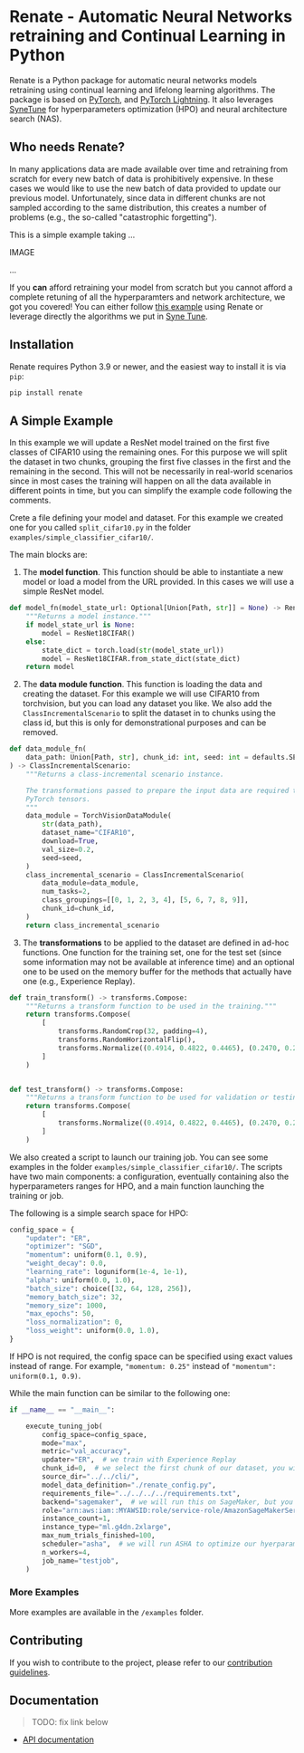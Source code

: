 # Renate - Automatic Neural Networks retraining and Continual Learning in Python

Renate is a Python package for automatic neural networks models retraining using
continual learning and lifelong learning algorithms. The package is based on [PyTorch](https://pytorch.org),
and [PyTorch Lightning](https://www.pytorchlightning.ai/).
It also leverages [SyneTune](https://github.com/awslabs/syne-tune) for hyperparameters optimization (HPO) and neural architecture search (NAS).


## Who needs Renate?
In many applications data are made available over time and retraining from scratch for
every new batch of data is prohibitively expensive. In these cases we would like to use
the new batch of data provided to update our previous model.
Unfortunately, since data in different chunks are not sampled according to the same distribution,
this creates a number of problems (e.g., the so-called "catastrophic forgetting").

This is a simple example taking ...

IMAGE

...

If you **can** afford retraining your model from scratch but you cannot afford a complete
retuning of all the hyperparamters and network architecture, we got you covered!
You can either follow [this example]() using Renate or leverage directly the algorithms
we put in [Syne Tune](https://github.com/awslabs/syne-tune).


## Installation

Renate requires Python 3.9 or newer, and the easiest way to install it is via `pip`:

```bash
pip install renate
```
## A Simple Example

In this example we will update a ResNet model trained on the first five classes of CIFAR10 using the
remaining ones. For this purpose we will split the dataset in two chunks, grouping the first five
classes in the first and the remaining in the second. This will not be necessarily in real-world
scenarios since in most cases the training will happen on all the data available in different points
in time, but you can simplify the example code following the comments.

Crete a file defining your model and dataset.
For this example we created one for you called `split_cifar10.py` in the folder `examples/simple_classifier_cifar10/`.

The main blocks are:

1. The **model function**. This function should be able to instantiate a new model or load
a model from the URL provided. In this cases we will use a simple ResNet model.
```py
def model_fn(model_state_url: Optional[Union[Path, str]] = None) -> RenateModule:
    """Returns a model instance."""
    if model_state_url is None:
        model = ResNet18CIFAR()
    else:
        state_dict = torch.load(str(model_state_url))
        model = ResNet18CIFAR.from_state_dict(state_dict)
    return model
```

2. The **data module function**. This function is loading the data and creating the dataset. For this example we will
use CIFAR10 from torchvision, but you can load any dataset you like. We also add the `ClassIncrementalScenario` to
split the dataset in to chunks using the class id, but this is only for demonstrational purposes and can be removed.
```py
def data_module_fn(
    data_path: Union[Path, str], chunk_id: int, seed: int = defaults.SEED
) -> ClassIncrementalScenario:
    """Returns a class-incremental scenario instance.

    The transformations passed to prepare the input data are required to convert the data to
    PyTorch tensors.
    """
    data_module = TorchVisionDataModule(
        str(data_path),
        dataset_name="CIFAR10",
        download=True,
        val_size=0.2,
        seed=seed,
    )
    class_incremental_scenario = ClassIncrementalScenario(
        data_module=data_module,
        num_tasks=2,
        class_groupings=[[0, 1, 2, 3, 4], [5, 6, 7, 8, 9]],
        chunk_id=chunk_id,
    )
    return class_incremental_scenario
```

3. The **transformations** to be applied to the dataset are defined in ad-hoc functions. One function for the training set,
one for the test set (since some information may not be available at inference time) and an optional one to be used on the
memory buffer for the methods that actually have one (e.g., Experience Replay).
```py
def train_transform() -> transforms.Compose:
    """Returns a transform function to be used in the training."""
    return transforms.Compose(
        [
            transforms.RandomCrop(32, padding=4),
            transforms.RandomHorizontalFlip(),
            transforms.Normalize((0.4914, 0.4822, 0.4465), (0.2470, 0.2435, 0.2615)),
        ]
    )


def test_transform() -> transforms.Compose:
    """Returns a transform function to be used for validation or testing."""
    return transforms.Compose(
        [
            transforms.Normalize((0.4914, 0.4822, 0.4465), (0.2470, 0.2435, 0.2615)),
        ]
    )
```

We also created a script to launch our training job. You can see some examples in the folder `examples/simple_classifier_cifar10/`.
The scripts have two main components: a configuration, eventually containing also the hyperparameters ranges for HPO,
and a main function launching the training or job.

The following is a simple search space for HPO:
```py
config_space = {
    "updater": "ER",
    "optimizer": "SGD",
    "momentum": uniform(0.1, 0.9),
    "weight_decay": 0.0,
    "learning_rate": loguniform(1e-4, 1e-1),
    "alpha": uniform(0.0, 1.0),
    "batch_size": choice([32, 64, 128, 256]),
    "memory_batch_size": 32,
    "memory_size": 1000,
    "max_epochs": 50,
    "loss_normalization": 0,
    "loss_weight": uniform(0.0, 1.0),
}
```
If HPO is not required, the config space can be specified using exact values instead of range. For example,
`"momentum: 0.25"` instead of `"momentum": uniform(0.1, 0.9)`.

While the main function can be similar to the following one:
```py
if __name__ == "__main__":

    execute_tuning_job(
        config_space=config_space,
        mode="max",
        metric="val_accuracy",
        updater="ER",  # we train with Experience Replay
        chunk_id=0,  # we select the first chunk of our dataset, you will probably not need this in practice
        source_dir="../../cli/",
        model_data_definition="./renate_config.py",
        requirements_file="../../../../requirements.txt",
        backend="sagemaker",  # we will run this on SageMaker, but you can select "local" to run this locally
        role="arn:aws:iam::MYAWSID:role/service-role/AmazonSageMakerServiceCatalogProductsUseRole",
        instance_count=1,
        instance_type="ml.g4dn.2xlarge",
        max_num_trials_finished=100,
        scheduler="asha",  # we will run ASHA to optimize our hyerparameters
        n_workers=4,
        job_name="testjob",
    )
```

### More Examples
More examples are available in the `/examples` folder.

## Contributing

If you wish to contribute to the project, please refer to our
[contribution guidelines](https://github.com/awslabs/renate/tree/master/CONTRIBUTING.md).


## Documentation
> TODO: fix link below
* [API documentation](https://X)
